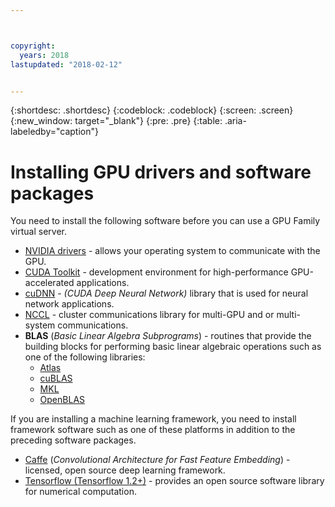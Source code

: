 ```yaml
---



copyright:
  years: 2018
lastupdated: "2018-02-12"


---
```


{:shortdesc: .shortdesc}
{:codeblock: .codeblock}
{:screen: .screen}
{:new_window: target="_blank"}
{:pre: .pre}
{:table: .aria-labeledby="caption"}

# Installing GPU drivers and software packages
You need to install the following software before you can use a GPU Family virtual server.
* [NVIDIA drivers](http://www.nvidia.com/drivers) - allows your operating system to communicate with the GPU.
* [CUDA Toolkit](https://docs.nvidia.com/cuda/) - development environment for high-performance GPU-accelerated applications.
* [cuDNN](https://developer.nvidia.com/cudnn) - _(CUDA Deep Neural Network)_ library that is used for neural network applications.
* [NCCL](http://docs.nvidia.com/deeplearning/sdk/nccl-install-guide/index.html) - cluster communications library for multi-GPU and or multi-system communications.
* **BLAS** (_Basic Linear Algebra Subprograms_) - routines that provide the building blocks for performing basic linear algebraic operations such as one of the following libraries:
  - [Atlas](http://math-atlas.sourceforge.net/atlas_install/)
  - [cuBLAS](https://developer.nvidia.com/cublas)
  - [MKL](https://software.intel.com/en-us/mkl-developer-reference-c-blas-and-sparse-blas-routines)
  - [OpenBLAS](http://www.openblas.net/)

If you are installing a machine learning framework, you need to install framework software such as one of these platforms in addition to the preceding software packages.
* [Caffe](https://www.nvidia.com/en-us/data-center/gpu-accelerated-applications/caffe/) (_Convolutional Architecture for Fast Feature Embedding_) - licensed, open source deep learning framework.
* [Tensorflow (Tensorflow 1.2+)](https://www.tensorflow.org/install/) - provides an open source software library for numerical computation.


